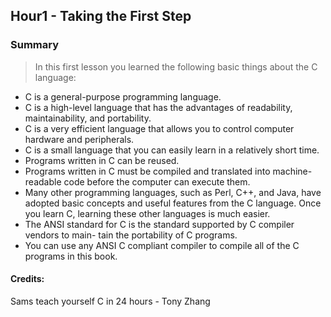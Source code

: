 ## Hour1 - Taking the First Step

### Summary
> In this first lesson you learned the following basic things about the C language:
* C is a general-purpose programming language.
* C is a high-level language that has the advantages of readability, maintainability,
and portability.
* C is a very efficient language that allows you to control computer hardware and
peripherals.
* C is a small language that you can easily learn in a relatively short time.
* Programs written in C can be reused.
* Programs written in C must be compiled and translated into machine-readable code
before the computer can execute them.
* Many other programming languages, such as Perl, C++, and Java, have adopted
basic concepts and useful features from the C language. Once you learn C, learning
these other languages is much easier.
* The ANSI standard for C is the standard supported by C compiler vendors to main-
tain the portability of C programs.
* You can use any ANSI C compliant compiler to compile all of the C programs in
this book.

#### Credits:
Sams teach yourself C in 24 hours - Tony Zhang 
